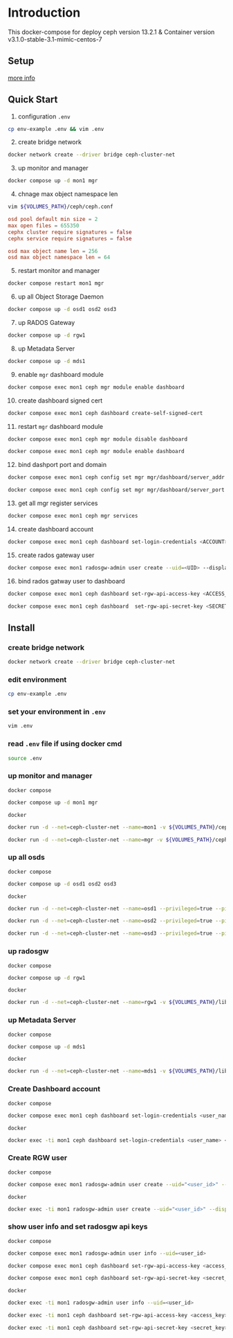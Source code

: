 # Introduction

This docker-compose for deploy ceph version 13.2.1 & Container version v3.1.0-stable-3.1-mimic-centos-7

## Setup

[more info](http://docs.ceph.com/docs/mimic/mgr/dashboard)

## Quick Start

1. configuration `.env`
``` bash
cp env-example .env && vim .env
```

2. create bridge network
``` bash
docker network create --driver bridge ceph-cluster-net
```

3. up monitor and manager
``` bash
docker compose up -d mon1 mgr
```

4. chnage max object namespace len
``` bash
vim ${VOLUMES_PATH}/ceph/ceph.conf
```
``` conf
osd pool default min size = 2
max open files = 655350
cephx cluster require signatures = false
cephx service require signatures = false

osd max object name len = 256
osd max object namespace len = 64
```

5. restart monitor and manager
``` bash
docker compose restart mon1 mgr
```

6. up all Object Storage Daemon
``` bash
docker compose up -d osd1 osd2 osd3
```

7. up RADOS Gateway
``` bash
docker compose up -d rgw1
```

8. up Metadata Server
``` bash
docker compose up -d mds1
```

9. enable `mgr` dashboard module
``` bash
docker compose exec mon1 ceph mgr module enable dashboard
```

10. create dashboard signed cert
``` bash
docker compose exec mon1 ceph dashboard create-self-signed-cert
```

11.  restart `mgr` dashboard module
``` bash
docker compose exec mon1 ceph mgr module disable dashboard
```
``` bash
docker compose exec mon1 ceph mgr module enable dashboard
```

12. bind dashport port and domain
``` bash
docker compose exec mon1 ceph config set mgr mgr/dashboard/server_addr mgr
```
``` bash
docker compose exec mon1 ceph config set mgr mgr/dashboard/server_port 8443
```

13.  get all mgr register services
``` bash
docker compose exec mon1 ceph mgr services
```

14. create dashboard account
``` bash
docker compose exec mon1 ceph dashboard set-login-credentials <ACCOUNT> <PASSWORD>
```

15. create rados gateway user
``` bash
docker compose exec mon1 radosgw-admin user create --uid=<UID> --display-name=<DISPLAYNAME> --system
```

16.  bind rados gatway user to dashboard
``` bash
docker compose exec mon1 ceph dashboard set-rgw-api-access-key <ACCESS_KEY>
```
``` bash
docker compose exec mon1 ceph dashboard  set-rgw-api-secret-key <SECRET_KEY>
```

## Install

### create bridge network

``` bash
docker network create --driver bridge ceph-cluster-net
```

### edit environment

``` bash
cp env-example .env
```

### set your environment in `.env`

``` bash
vim .env
```

### read `.env` file if using docker cmd

``` bash
source .env
```

### up monitor and manager

`docker compose`

``` bash
docker compose up -d mon1 mgr
```

`docker`

``` bash
docker run -d --net=ceph-cluster-net --name=mon1 -v ${VOLUMES_PATH}/ceph:/etc/ceph/ -v ${VOLUMES_PATH}/lib/ceph/:/var/lib/ceph/ -e MON_IP=${MON1_IP} -e CEPH_PUBLIC_NETWORK=${MON1_CEPH_PUBLIC_NETWORK} ceph/daemon:${CEPH_CONTAINER_VERSION} mon
```

``` bash
docker run -d --net=ceph-cluster-net --name=mgr -v ${VOLUMES_PATH}/ceph:/etc/ceph -v ${VOLUMES_PATH}/lib/ceph/:/var/lib/ceph -p ${DASHBOARD_PORT}:${INTERNAL_DASHBOARD_PORT} ceph/daemon:${CEPH_CONTAINER_VERSION} mgr
```

### up all osds

`docker compose`

``` bash
docker compose up -d osd1 osd2 osd3
```

`docker`

``` bash
docker run -d --net=ceph-cluster-net --name=osd1 --privileged=true --pid=host -v ${VOLUMES_PATH}/ceph:/etc/ceph -v ${VOLUMES_PATH}/lib/ceph/:/var/lib/ceph/ -v ${OSD_PATH}/osd1:/var/lib/ceph/osd ceph/daemon:${CEPH_CONTAINER_VERSION} osd_directory
```

``` bash
docker run -d --net=ceph-cluster-net --name=osd2 --privileged=true --pid=host -v ${VOLUMES_PATH}/ceph:/etc/ceph -v ${VOLUMES_PATH}/lib/ceph/:/var/lib/ceph/ -v ${OSD_PATH}/osd2:/var/lib/ceph/osd ceph/daemon:${CEPH_CONTAINER_VERSION} osd_directory
```

``` bash
docker run -d --net=ceph-cluster-net --name=osd3 --privileged=true --pid=host -v ${VOLUMES_PATH}/ceph:/etc/ceph -v ${VOLUMES_PATH}/lib/ceph/:/var/lib/ceph/ -v ${OSD_PATH}/osd3:/var/lib/ceph/osd ceph/daemon:${CEPH_CONTAINER_VERSION} osd_directory
```

### up radosgw

`docker compose`

``` bash
docker compose up -d rgw1
```

`docker`

``` bash
docker run -d --net=ceph-cluster-net --name=rgw1 -v ${VOLUMES_PATH}/lib/ceph/:/var/lib/ceph/ -v ${VOLUMES_PATH}/ceph:/etc/ceph -p ${RGW_PORT}:8080 ceph/daemon:${CEPH_CONTAINER_VERSION} rgw
```

### up Metadata Server

`docker compose`

``` bash
docker compose up -d mds1
```

`docker`

``` bash
docker run -d --net=ceph-cluster-net --name=mds1 -v ${VOLUMES_PATH}/lib/ceph/:/var/lib/ceph/ -v ${VOLUMES_PATH}/ceph:/etc/ceph -e CEPHFS_CREATE=1 ceph/daemon:${CEPH_CONTAINER_VERSION} mds
```

### Create Dashboard account

`docker compose`

``` bash
docker compose exec mon1 ceph dashboard set-login-credentials <user_name> <password>
```

`docker`

``` bash
docker exec -ti mon1 ceph dashboard set-login-credentials <user_name> <password>
```

### Create RGW user

`docker compose`

``` bash
docker compose exec mon1 radosgw-admin user create --uid="<user_id>" --display-name="<display_name>" --email="<email>"
```

`docker`

``` bash
docker exec -ti mon1 radosgw-admin user create --uid="<user_id>" --display-name="<display_name>" --email="<email>"
```

### show user info and set radosgw api keys

`docker compose`

``` bash
docker compose exec mon1 radosgw-admin user info --uid=<user_id>
```

``` bash
docker compose exec mon1 ceph dashboard set-rgw-api-access-key <access_key>
```

``` bash
docker compose exec mon1 ceph dashboard set-rgw-api-secret-key <secret_key>
```

`docker`

``` bash
docker exec -ti mon1 radosgw-admin user info --uid=<user_id>
```

``` bash
docker exec -ti mon1 ceph dashboard set-rgw-api-access-key <access_key>
```

``` bash
docker exec -ti mon1 ceph dashboard set-rgw-api-secret-key <secret_key>
```